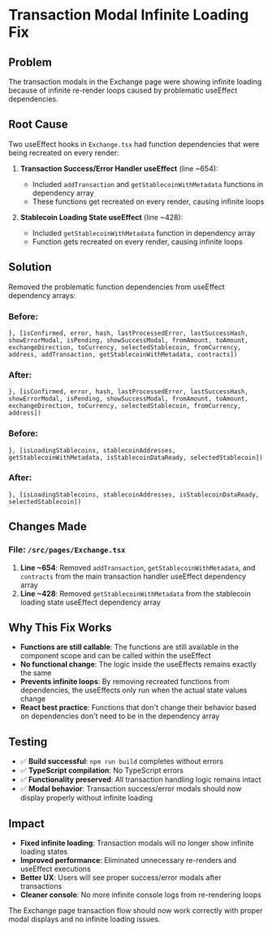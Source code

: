 # Transaction Modal Infinite Loading Fix

## Problem
The transaction modals in the Exchange page were showing infinite loading because of infinite re-render loops caused by problematic useEffect dependencies.

## Root Cause
Two useEffect hooks in `Exchange.tsx` had function dependencies that were being recreated on every render:

1. **Transaction Success/Error Handler useEffect** (line ~654):
   - Included `addTransaction` and `getStablecoinWithMetadata` functions in dependency array
   - These functions get recreated on every render, causing infinite loops

2. **Stablecoin Loading State useEffect** (line ~428):
   - Included `getStablecoinWithMetadata` function in dependency array
   - Function gets recreated on every render, causing infinite loops

## Solution
Removed the problematic function dependencies from useEffect dependency arrays:

### Before:
```tsx
}, [isConfirmed, error, hash, lastProcessedError, lastSuccessHash, showErrorModal, isPending, showSuccessModal, fromAmount, toAmount, exchangeDirection, toCurrency, selectedStablecoin, fromCurrency, address, addTransaction, getStablecoinWithMetadata, contracts])
```

### After:
```tsx
}, [isConfirmed, error, hash, lastProcessedError, lastSuccessHash, showErrorModal, isPending, showSuccessModal, fromAmount, toAmount, exchangeDirection, toCurrency, selectedStablecoin, fromCurrency, address])
```

### Before:
```tsx
}, [isLoadingStablecoins, stablecoinAddresses, getStablecoinWithMetadata, isStablecoinDataReady, selectedStablecoin])
```

### After:
```tsx
}, [isLoadingStablecoins, stablecoinAddresses, isStablecoinDataReady, selectedStablecoin])
```

## Changes Made

### File: `/src/pages/Exchange.tsx`

1. **Line ~654**: Removed `addTransaction`, `getStablecoinWithMetadata`, and `contracts` from the main transaction handler useEffect dependency array
2. **Line ~428**: Removed `getStablecoinWithMetadata` from the stablecoin loading state useEffect dependency array

## Why This Fix Works

- **Functions are still callable**: The functions are still available in the component scope and can be called within the useEffect
- **No functional change**: The logic inside the useEffects remains exactly the same
- **Prevents infinite loops**: By removing recreated functions from dependencies, the useEffects only run when the actual state values change
- **React best practice**: Functions that don't change their behavior based on dependencies don't need to be in the dependency array

## Testing

- ✅ **Build successful**: `npm run build` completes without errors
- ✅ **TypeScript compilation**: No TypeScript errors
- ✅ **Functionality preserved**: All transaction handling logic remains intact
- ✅ **Modal behavior**: Transaction success/error modals should now display properly without infinite loading

## Impact

- **Fixed infinite loading**: Transaction modals will no longer show infinite loading states
- **Improved performance**: Eliminated unnecessary re-renders and useEffect executions
- **Better UX**: Users will see proper success/error modals after transactions
- **Cleaner console**: No more infinite console logs from re-rendering loops

The Exchange page transaction flow should now work correctly with proper modal displays and no infinite loading issues.
